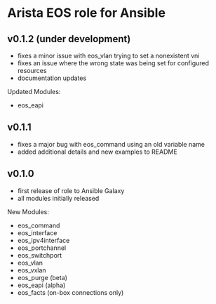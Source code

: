 Arista EOS role for Ansible
===========================

## v0.1.2 (under development)

- fixes a minor issue with eos_vlan trying to set a nonexistent vni
- fixes an issue where the wrong state was being set for configured resources
- documentation updates

Updated Modules:

* eos_eapi


## v0.1.1

- fixes a major bug with eos_command using an old variable name
- added additional details and new examples to README


## v0.1.0

- first release of role to Ansible Galaxy
- all modules initially released

New Modules:

* eos_command
* eos_interface
* eos_ipv4interface
* eos_portchannel
* eos_switchport
* eos_vlan
* eos_vxlan
* eos_purge (beta)
* eos_eapi (alpha)
* eos_facts (on-box connections only)
